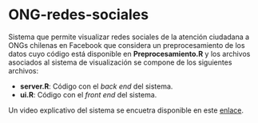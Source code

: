 # ONG-redes-sociales
Sistema que permite visualizar redes sociales de la atención ciudadana a ONGs chilenas en Facebook que considera un preprocesamiento de los datos cuyo código está disponible en **Preprocesamiento.R** y los archivos asociados al sistema de visualización se compone de los siguientes archivos:
- **server.R**: Código con el *back end* del sistema.
- **ui.R**: Código con el *front end* del sistema.

Un video explicativo del sistema se encuetra disponible en este [enlace](https://www.youtube.com/watch?v=LPCwpOexiIY).

